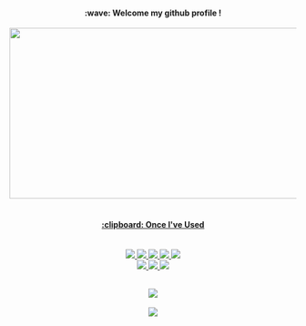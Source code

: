<div style="text-align: center;">
  <h4>:wave: Welcome my github profile !</h4>

  <a href="https://www.gitanimals.org/en_US?utm_medium=image&utm_source=jihyuncoding&utm_content=farm">
<img
  src="https://render.gitanimals.org/farms/jihyuncoding"
  width="600"
  height="300"
/
</a>
  
  <br/>
  <br/>

  <h4>:clipboard: Once I've Used</h4>
  <br/>

  <img src="https://img.shields.io/badge/JAVA-007396?style=for-the-badge&logo=Java&logoColor=white">
  <img src="https://img.shields.io/badge/JavaScript-F7DF1E?style=for-the-badge&logo=JavaScript&logoColor=white">
  <img src="https://img.shields.io/badge/Spring-6DB33F?style=for-the-badge&logo=Spring&logoColor=white">
  <img src="https://img.shields.io/badge/HTML5-E34F26?style=for-the-badge&logo=HTML5&logoColor=white">
  <img src="https://img.shields.io/badge/CSS3-1572B6?style=for-the-badge&logo=CSS3&logoColor=white"> 
  <br>
  <img src="https://img.shields.io/badge/Eclipse-2C2255?style=for-the-badge&logo=Eclipse%20IDE&logoColor=white">
  <img src="https://img.shields.io/badge/github-181717?style=for-the-badge&logo=github&logoColor=white">
  <img src="https://img.shields.io/badge/C++-00599C?style=for-the-badge&logo=cplusplus&logoColor=white">

  <br/>
  <br/>

  <img src="https://github-readme-stats.vercel.app/api/top-langs/?username=jihyuncoding&layout=compact"><br><br/>
  <img src="https://github-readme-stats.vercel.app/api?username=jihyuncoding&show_icons=true">
</div>

